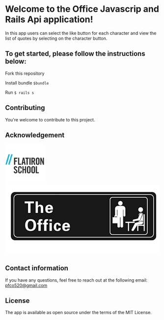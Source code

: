 
# Welcome to the Office Javascrip and Rails Api application! 

In this app users can select the like button for each character and view the list of quotes by selecting on the character button. 

## To get started, please follow the instructions below:

Fork this repository 

Install bundle `$bundle`

Run `$ rails s` 

## Contributing

You're welcome to contribute to this project. 

## Acknowledgement

![](images/flatiron_img.png)
![](images/the_office.png)

## Contact information
If you have any questions, feel free to reach out at the following email:
pfco520@gmail.com

## License

The app is available as open source under the terms of the MIT License.


